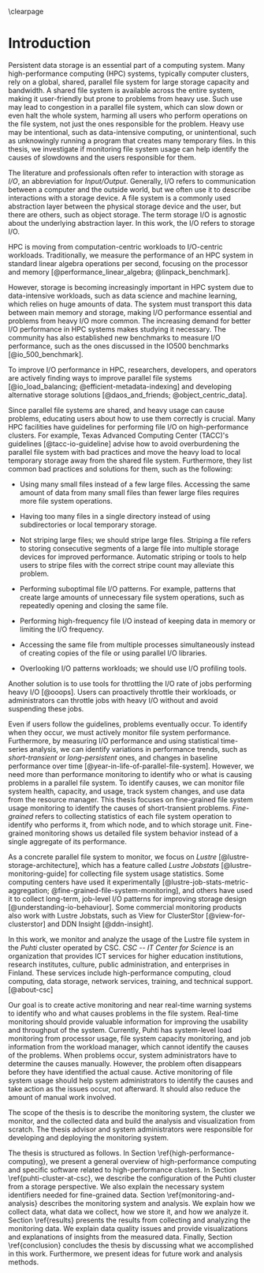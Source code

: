 \clearpage

# Introduction
<!-- TODO: add a figure to the introduction (monitoring, parallel file system) -->

Persistent data storage is an essential part of a computing system.
Many high-performance computing (HPC) systems, typically computer clusters, rely on a global, shared, parallel file system for large storage capacity and bandwidth.
A shared file system is available across the entire system, making it user-friendly but prone to problems from heavy use.
Such use may lead to congestion in a parallel file system, which can slow down or even halt the whole system, harming all users who perform operations on the file system, not just the ones responsible for the problem.
Heavy use may be intentional, such as data-intensive computing, or unintentional, such as unknowingly running a program that creates many temporary files.
In this thesis, we investigate if monitoring file system usage can help identify the causes of slowdowns and the users responsible for them.

The literature and professionals often refer to interaction with storage as *I/O*, an abbreviation for *Input/Output*.
Generally, I/O refers to communication between a computer and the outside world, but we often use it to describe interactions with a storage device.
A file system is a commonly used abstraction layer between the physical storage device and the user, but there are others, such as object storage.
The term storage I/O is agnostic about the underlying abstraction layer.
In this work, the I/O refers to storage I/O.

<!-- TODO: Add a reference. Also, we have seen this in practice. -->
HPC is moving from computation-centric workloads to I/O-centric workloads.
Traditionally, we measure the performance of an HPC system in standard linear algebra operations per second, focusing on the processor and memory [@performance_linear_algebra; @linpack_benchmark].
<!-- A ranking is maintained on the TOP500 list [@top_500]. -->
However, storage is becoming increasingly important in HPC system due to data-intensive workloads, such as data science and machine learning, which relies on huge amounts of data.
The system must transport this data between main memory and storage, making I/O performance essential and problems from heavy I/O more common.
The increasing demand for better I/O performance in HPC systems makes studying it necessary.
The community has also established new benchmarks to measure I/O performance, such as the ones discussed in the IO500 benchmarks [@io_500_benchmark].
<!-- Ranking on IO500 list [@io_500]. -->
To improve I/O performance in HPC, researchers, developers, and operators are actively finding ways to improve parallel file systems [@io_load_balancing; @efficient-metadata-indexing] and developing alternative storage solutions [@daos_and_friends; @object_centric_data].

Since parallel file systems are shared, and heavy usage can cause problems, educating users about how to use them correctly is crucial.
Many HPC facilities have guidelines for performing file I/O on high-performance clusters.
For example, Texas Advanced Computing Center (TACC)'s guidelines [@tacc-io-guideline] advise how to avoid overburdening the parallel file system with bad practices and move the heavy load to local temporary storage away from the shared file system.
Furthermore, they list common bad practices and solutions for them, such as the following:

* Using many small files instead of a few large files.
  Accessing the same amount of data from many small files than fewer large files requires more file system operations.

* Having too many files in a single directory instead of using subdirectories or local temporary storage.

* Not striping large files; we should stripe large files.
  Striping a file refers to storing consecutive segments of a large file into multiple storage devices for improved performance.
  Automatic striping or tools to help users to stripe files with the correct stripe count may alleviate this problem.

* Performing suboptimal file I/O patterns.
  For example, patterns that create large amounts of unnecessary file system operations, such as repeatedly opening and closing the same file.

* Performing high-frequency file I/O instead of keeping data in memory or limiting the I/O frequency.

* Accessing the same file from multiple processes simultaneously instead of creating copies of the file or using parallel I/O libraries.

* Overlooking I/O patterns workloads; we should use I/O profiling tools.

Another solution is to use tools for throttling the I/O rate of jobs performing heavy I/O [@ooops].
Users can proactively throttle their workloads, or administrators can throttle jobs with heavy I/O without and avoid suspending these jobs.

Even if users follow the guidelines, problems eventually occur.
To identify when they occur, we must actively monitor file system performance.
Furthermore, by measuring I/O performance and using statistical time-series analysis, we can identify variations in performance trends, such as *short-transient* or *long-persistent* ones, and changes in baseline performance over time [@year-in-life-of-parallel-file-system].
However, we need more than performance monitoring to identify who or what is causing problems in a parallel file system.
To identify causes, we can monitor file system health, capacity, and usage, track system changes, and use data from the resource manager.
This thesis focuses on fine-grained file system usage monitoring to identify the causes of short-transient problems.
*Fine-grained* refers to collecting statistics of each file system operation to identify who performs it, from which node, and to which storage unit.
Fine-grained monitoring shows us detailed file system behavior instead of a single aggregate of its performance.

As a concrete parallel file system to monitor, we focus on *Lustre* [@lustre-storage-architecture], which has a feature called *Lustre Jobstats* [@lustre-monitoring-guide] for collecting file system usage statistics.
Some computing centers have used it experimentally [@lustre-job-stats-metric-aggregation; @fine-grained-file-system-monitoring], and others have used it to collect long-term, job-level I/O patterns for improving storage design [@understanding-io-behaviour].
Some commercial monitoring products also work with Lustre Jobstats, such as View for ClusterStor [@view-for-clusterstor] and DDN Insight [@ddn-insight].
<!-- TODO: However, we want to collect more fine-grained usage statistics than in these studies; the commercial tools are not fine-grained enough -->

In this work, we monitor and analyze the usage of the Lustre file system in the *Puhti* cluster operated by CSC.
*CSC -- IT Center for Science* is an organization that provides ICT services for higher education institutions, research institutes, culture, public administration, and enterprises in Finland.
These services include high-performance computing, cloud computing, data storage, network services, training, and technical support. [@about-csc]

Our goal is to create active monitoring and near real-time warning systems to identify who and what causes problems in the file system.
Real-time monitoring should provide valuable information for improving the usability and throughput of the system.
Currently, Puhti has system-level load monitoring from processor usage, file system capacity monitoring, and job information from the workload manager, which cannot identify the causes of the problems.
When problems occur, system administrators have to determine the causes manually.
However, the problem often disappears before they have identified the actual cause.
Active monitoring of file system usage should help system administrators to identify the causes and take action as the issues occur, not afterward.
It should also reduce the amount of manual work involved.

The scope of the thesis is to describe the monitoring system, the cluster we monitor, and the collected data and build the analysis and visualization from scratch.
The thesis advisor and system administrators were responsible for developing and deploying the monitoring system.

<!--
Additionally, we aim to provide information that can guide future procurements and configuration changes such that the investments and modifications improve the critical parts of the storage system.
-->

<!-- TODO: improve text -->
The thesis is structured as follows.
In Section \ref{high-performance-computing}, we present a general overview of high-performance computing and specific software related to high-performance clusters.
In Section \ref{puhti-cluster-at-csc}, we describe the configuration of the Puhti cluster from a storage perspective.
We also explain the necessary system identifiers needed for fine-grained data.
Section \ref{monitoring-and-analysis} describes the monitoring system and analysis.
We explain how we collect data, what data we collect, how we store it, and how we analyze it.
Section \ref{results} presents the results from collecting and analyzing the monitoring data.
We explain data quality issues and provide visualizations and explanations of insights from the measured data.
Finally, Section \ref{conclusion} concludes the thesis by discussing what we accomplished in this work.
Furthermore, we present ideas for future work and analysis methods.

